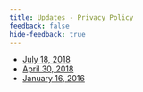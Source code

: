 ```yaml
---
title: Updates - Privacy Policy
feedback: false
hide-feedback: true
---
```


[email]: mailto:legal@segment.com

- [July 18, 2018](/docs/legal/privacy)
- [April 30, 2018](/docs/legal/privacy-04-2018)
- [January 16, 2016](/docs/legal/privacy-2017)
